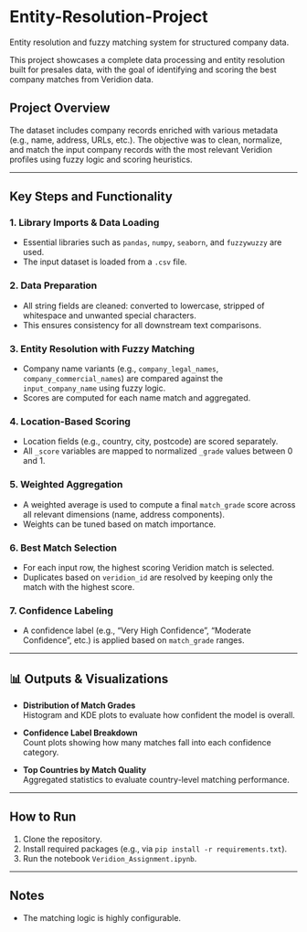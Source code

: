 # Entity-Resolution-Project
Entity resolution and fuzzy matching system for structured company data.

This project showcases a complete data processing and entity resolution built for presales data, with the goal of identifying and scoring the best company matches from Veridion data.

## Project Overview

The dataset includes company records enriched with various metadata (e.g., name, address, URLs, etc.). The objective was to clean, normalize, and match the input company records with the most relevant Veridion profiles using fuzzy logic and scoring heuristics.

---

## Key Steps and Functionality

### 1. **Library Imports & Data Loading**
- Essential libraries such as `pandas`, `numpy`, `seaborn`, and `fuzzywuzzy` are used.
- The input dataset is loaded from a `.csv` file.

### 2. **Data Preparation**
- All string fields are cleaned: converted to lowercase, stripped of whitespace and unwanted special characters.
- This ensures consistency for all downstream text comparisons.

### 3. **Entity Resolution with Fuzzy Matching**
- Company name variants (e.g., `company_legal_names`, `company_commercial_names`) are compared against the `input_company_name` using fuzzy logic.
- Scores are computed for each name match and aggregated.

### 4. **Location-Based Scoring**
- Location fields (e.g., country, city, postcode) are scored separately.
- All `_score` variables are mapped to normalized `_grade` values between 0 and 1.

### 5. **Weighted Aggregation**
- A weighted average is used to compute a final `match_grade` score across all relevant dimensions (name, address components).
- Weights can be tuned based on match importance.

### 6. **Best Match Selection**
- For each input row, the highest scoring Veridion match is selected.
- Duplicates based on `veridion_id` are resolved by keeping only the match with the highest score.

### 7. **Confidence Labeling**
- A confidence label (e.g., “Very High Confidence”, “Moderate Confidence”, etc.) is applied based on `match_grade` ranges.

---

## 📊 Outputs & Visualizations

- **Distribution of Match Grades**  
  Histogram and KDE plots to evaluate how confident the model is overall.

- **Confidence Label Breakdown**  
  Count plots showing how many matches fall into each confidence category.

- **Top Countries by Match Quality**  
  Aggregated statistics to evaluate country-level matching performance.

---

## How to Run

1. Clone the repository.
2. Install required packages (e.g., via `pip install -r requirements.txt`).
3. Run the notebook `Veridion_Assignment.ipynb`.

---

## Notes

- The matching logic is highly configurable.
